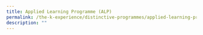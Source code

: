 ```yaml
---
title: Applied Learning Programme (ALP)
permalink: /the-k-experience/distinctive-programmes/applied-learning-programme-alp/
description: ""
---
```


